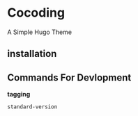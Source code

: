 Cocoding
======

A Simple Hugo Theme

## installation


## Commands For Devlopment


**tagging**

```shell
standard-version
```